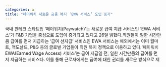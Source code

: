 ```yaml
---
categories: a
title: "페이워치 새로운 금융 복지 ‘EWA 서비스’ 도입 증가"
---
```

국내 핀테크 스타트업 ‘페이워치(Paywatch)’는 새로운 급여 지급 서비스인 ‘EWA 서비스’가 F&B 기업을 중심으로 도입이 증가되고 있다고 26일 밝혔다.직원들이 일한 시간만큼 급여를 먼저 지급하는 ‘급여 선지급’ 서비스인 EWA 서비스는 해외에서는 이미 월마트, 맥도날드, P&G 등의 글로벌 기업들이 직원 복지 정책으로 이용하고 있다.‘페이워치 EWA(Earned Wage Access) 서비스’는 급여 지급일 전, 일한 시간만큼의 급여를 먼저 지급하는 서비스다. 이를 통해 근로자에게는 급여에 대한 권리를 새로운 방식으로 제